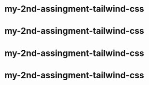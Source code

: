 # my-2nd-assingment-tailwind-css
# my-2nd-assingment-tailwind-css
# my-2nd-assingment-tailwind-css
# my-2nd-assingment-tailwind-css
